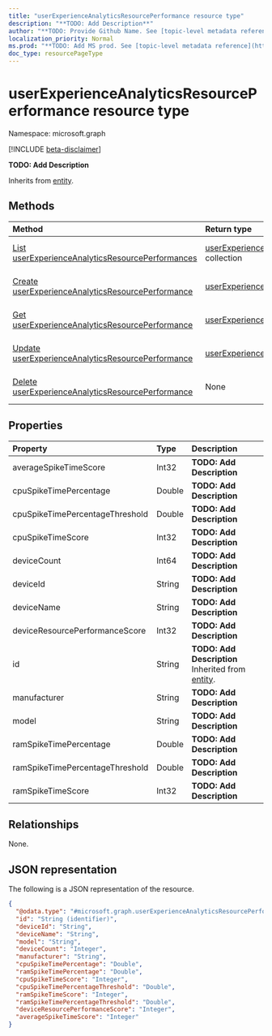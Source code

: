 ```yaml
---
title: "userExperienceAnalyticsResourcePerformance resource type"
description: "**TODO: Add Description**"
author: "**TODO: Provide Github Name. See [topic-level metadata reference](https://msgo.azurewebsites.net/add/document/guidelines/metadata.html#topic-level-metadata)**"
localization_priority: Normal
ms.prod: "**TODO: Add MS prod. See [topic-level metadata reference](https://msgo.azurewebsites.net/add/document/guidelines/metadata.html#topic-level-metadata)**"
doc_type: resourcePageType
---
```


# userExperienceAnalyticsResourcePerformance resource type

Namespace: microsoft.graph

[!INCLUDE [beta-disclaimer](../../includes/beta-disclaimer.md)]

**TODO: Add Description**


Inherits from [entity](../resources/entity.md).

## Methods
|Method|Return type|Description|
|:---|:---|:---|
|[List userExperienceAnalyticsResourcePerformances](../api/intune-userexperienceanalyticsresourceperformance-list.md)|[userExperienceAnalyticsResourcePerformance](../resources/intune-userexperienceanalyticsresourceperformance.md) collection|Get a list of the [userExperienceAnalyticsResourcePerformance](../resources/intune-userexperienceanalyticsresourceperformance.md) objects and their properties.|
|[Create userExperienceAnalyticsResourcePerformance](../api/intune-userexperienceanalyticsresourceperformance-create.md)|[userExperienceAnalyticsResourcePerformance](../resources/intune-userexperienceanalyticsresourceperformance.md)|Create a new [userExperienceAnalyticsResourcePerformance](../resources/intune-userexperienceanalyticsresourceperformance.md) object.|
|[Get userExperienceAnalyticsResourcePerformance](../api/intune-userexperienceanalyticsresourceperformance-get.md)|[userExperienceAnalyticsResourcePerformance](../resources/intune-userexperienceanalyticsresourceperformance.md)|Read the properties and relationships of a [userExperienceAnalyticsResourcePerformance](../resources/intune-userexperienceanalyticsresourceperformance.md) object.|
|[Update userExperienceAnalyticsResourcePerformance](../api/intune-userexperienceanalyticsresourceperformance-update.md)|[userExperienceAnalyticsResourcePerformance](../resources/intune-userexperienceanalyticsresourceperformance.md)|Update the properties of a [userExperienceAnalyticsResourcePerformance](../resources/intune-userexperienceanalyticsresourceperformance.md) object.|
|[Delete userExperienceAnalyticsResourcePerformance](../api/intune-userexperienceanalyticsresourceperformance-delete.md)|None|Deletes a [userExperienceAnalyticsResourcePerformance](../resources/intune-userexperienceanalyticsresourceperformance.md) object.|

## Properties
|Property|Type|Description|
|:---|:---|:---|
|averageSpikeTimeScore|Int32|**TODO: Add Description**|
|cpuSpikeTimePercentage|Double|**TODO: Add Description**|
|cpuSpikeTimePercentageThreshold|Double|**TODO: Add Description**|
|cpuSpikeTimeScore|Int32|**TODO: Add Description**|
|deviceCount|Int64|**TODO: Add Description**|
|deviceId|String|**TODO: Add Description**|
|deviceName|String|**TODO: Add Description**|
|deviceResourcePerformanceScore|Int32|**TODO: Add Description**|
|id|String|**TODO: Add Description** Inherited from [entity](../resources/entity.md).|
|manufacturer|String|**TODO: Add Description**|
|model|String|**TODO: Add Description**|
|ramSpikeTimePercentage|Double|**TODO: Add Description**|
|ramSpikeTimePercentageThreshold|Double|**TODO: Add Description**|
|ramSpikeTimeScore|Int32|**TODO: Add Description**|

## Relationships
None.

## JSON representation
The following is a JSON representation of the resource.
<!-- {
  "blockType": "resource",
  "keyProperty": "id",
  "@odata.type": "microsoft.graph.userExperienceAnalyticsResourcePerformance",
  "baseType": "microsoft.graph.entity",
  "openType": false
}
-->
``` json
{
  "@odata.type": "#microsoft.graph.userExperienceAnalyticsResourcePerformance",
  "id": "String (identifier)",
  "deviceId": "String",
  "deviceName": "String",
  "model": "String",
  "deviceCount": "Integer",
  "manufacturer": "String",
  "cpuSpikeTimePercentage": "Double",
  "ramSpikeTimePercentage": "Double",
  "cpuSpikeTimeScore": "Integer",
  "cpuSpikeTimePercentageThreshold": "Double",
  "ramSpikeTimeScore": "Integer",
  "ramSpikeTimePercentageThreshold": "Double",
  "deviceResourcePerformanceScore": "Integer",
  "averageSpikeTimeScore": "Integer"
}
```

